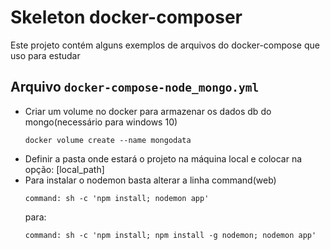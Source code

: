 # Skeleton docker-composer
Este projeto contém alguns exemplos de arquivos do docker-compose que uso para estudar

## Arquivo `docker-compose-node_mongo.yml`

- Criar um volume no docker para armazenar os dados db do mongo(necessário para windows 10)
	```
	docker volume create --name mongodata
	```
- Definir a pasta onde estará o projeto na máquina local e colocar na opção: [local_path]
- Para instalar o nodemon basta alterar a linha command(web)
	```
	command: sh -c 'npm install; nodemon app' 
	```
	para:
	```
	command: sh -c 'npm install; npm install -g nodemon; nodemon app' 
	```


